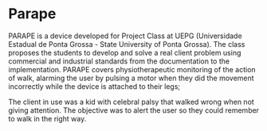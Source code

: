 # Parape
PARAPE is a device developed for Project Class at UEPG (Universidade Estadual de Ponta Grossa - State University of Ponta Grossa).
The class proposes the students to develop and solve a real client problem using commercial and industrial standards from the documentation to the implementation.
PARAPE covers physiotherapeutic monitoring of the action of walk, alarming the user by pulsing a motor when they did the movement incorrectly while the device is attached to their legs;

The client in use was a kid with celebral palsy that walked wrong when not giving attention. The objective was to alert the user so they could remember to walk in the right way.
